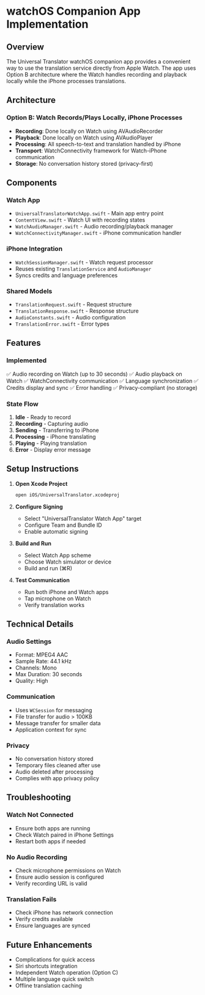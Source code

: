 # watchOS Companion App Implementation

## Overview
The Universal Translator watchOS companion app provides a convenient way to use the translation service directly from Apple Watch. The app uses Option B architecture where the Watch handles recording and playback locally while the iPhone processes translations.

## Architecture

### Option B: Watch Records/Plays Locally, iPhone Processes
- **Recording**: Done locally on Watch using AVAudioRecorder
- **Playback**: Done locally on Watch using AVAudioPlayer  
- **Processing**: All speech-to-text and translation handled by iPhone
- **Transport**: WatchConnectivity framework for Watch-iPhone communication
- **Storage**: No conversation history stored (privacy-first)

## Components

### Watch App
- `UniversalTranslatorWatchApp.swift` - Main app entry point
- `ContentView.swift` - Watch UI with recording states
- `WatchAudioManager.swift` - Audio recording/playback manager
- `WatchConnectivityManager.swift` - iPhone communication handler

### iPhone Integration
- `WatchSessionManager.swift` - Watch request processor
- Reuses existing `TranslationService` and `AudioManager`
- Syncs credits and language preferences

### Shared Models
- `TranslationRequest.swift` - Request structure
- `TranslationResponse.swift` - Response structure
- `AudioConstants.swift` - Audio configuration
- `TranslationError.swift` - Error types

## Features

### Implemented
✅ Audio recording on Watch (up to 30 seconds)
✅ Audio playback on Watch
✅ WatchConnectivity communication
✅ Language synchronization
✅ Credits display and sync
✅ Error handling
✅ Privacy-compliant (no storage)

### State Flow
1. **Idle** - Ready to record
2. **Recording** - Capturing audio
3. **Sending** - Transferring to iPhone
4. **Processing** - iPhone translating
5. **Playing** - Playing translation
6. **Error** - Display error message

## Setup Instructions

1. **Open Xcode Project**
   ```bash
   open iOS/UniversalTranslator.xcodeproj
   ```

2. **Configure Signing**
   - Select "UniversalTranslator Watch App" target
   - Configure Team and Bundle ID
   - Enable automatic signing

3. **Build and Run**
   - Select Watch App scheme
   - Choose Watch simulator or device
   - Build and run (⌘R)

4. **Test Communication**
   - Run both iPhone and Watch apps
   - Tap microphone on Watch
   - Verify translation works

## Technical Details

### Audio Settings
- Format: MPEG4 AAC
- Sample Rate: 44.1 kHz
- Channels: Mono
- Max Duration: 30 seconds
- Quality: High

### Communication
- Uses `WCSession` for messaging
- File transfer for audio > 100KB
- Message transfer for smaller data
- Application context for sync

### Privacy
- No conversation history stored
- Temporary files cleaned after use
- Audio deleted after processing
- Complies with app privacy policy

## Troubleshooting

### Watch Not Connected
- Ensure both apps are running
- Check Watch paired in iPhone Settings
- Restart both apps if needed

### No Audio Recording
- Check microphone permissions on Watch
- Ensure audio session is configured
- Verify recording URL is valid

### Translation Fails
- Check iPhone has network connection
- Verify credits available
- Ensure languages are synced

## Future Enhancements
- Complications for quick access
- Siri shortcuts integration
- Independent Watch operation (Option C)
- Multiple language quick switch
- Offline translation caching